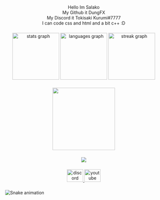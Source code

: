 <p align="center">Hello Im Salako <br>My Github it DungFX <br>My Discord it Tokisaki Kurumi#7777<br>I can code css and html and a bit c++  :D</p>

###

<div align="center">
  <img src="https://github-readme-stats.vercel.app/api?username=DungFX&hide_title=false&hide_rank=false&show_icons=true&include_all_commits=true&count_private=true&disable_animations=false&theme=dracula&locale=en&hide_border=false&order=1&custom_title=❤️ Tokisaki Kurumi Stat ❤️" height="150" alt="stats graph"  />
  <img src="https://github-readme-stats.vercel.app/api/top-langs?username=DungFX&locale=en&hide_title=false&layout=compact&card_width=320&langs_count=5&theme=dracula&hide_border=false&order=2" height="150" alt="languages graph"  />
  <img src="https://streak-stats.demolab.com?user=DungFX&locale=en&mode=daily&theme=dracula&hide_border=false&border_radius=5&order=3" height="150" alt="streak graph"  />
</div>

###

<div align="center">
  <img height="200" src="https://4.bp.blogspot.com/-qV7stChpAdM/XILlZq_qiFI/AAAAAAABd0k/9uOTr6isKF4_LlTp8fi_vK2ddaKPFXcsgCKgBGAs/s1600/Omake%2BGif%2BAnime%2B-%2BDate%2BA%2BLive%2BS3%2B-%2BEpisode%2B9%2B-%2BPast%2BKurumi.gif"  />
</div>

###

<div align="center">
  <img src="https://visitor-badge.laobi.icu/badge?page_id=DungFX.DungFX&left_color=black&right_color=darkred&left_text=My Lover ❤️"  />
</div>

###

<div align="center">
  <a href="https://discord.gg/slk-community" target="_blank">
    <img src="https://raw.githubusercontent.com/maurodesouza/profile-readme-generator/master/src/assets/icons/social/discord/default.svg" width="52" height="40" alt="discord logo"  />
  </a>
  <a href="https://www.youtube.com/@SalakoReal" target="_blank">
    <img src="https://raw.githubusercontent.com/maurodesouza/profile-readme-generator/master/src/assets/icons/social/youtube/default.svg" width="52" height="40" alt="youtube logo"  />
  </a>
</div>

###

<img src="https://raw.githubusercontent.com/DungFX/DungFX/blob/output/snake.svg" alt="Snake animation" />

###
